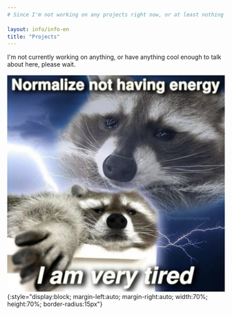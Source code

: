 ```yaml
---
# Since I'm not working on any projects right now, or at least nothing too interesting, this page will not be accesible
 
layout: info/info-en
title: "Projects"
---
```


I'm not currently working on anything, or have anything cool enough to talk about here, please wait.
<br><br>
![I'm a tired racoon](/assets/img/IMG_9856.jpg){:style="display:block; margin-left:auto; margin-right:auto; width:70%; height:70%; border-radius:15px"}